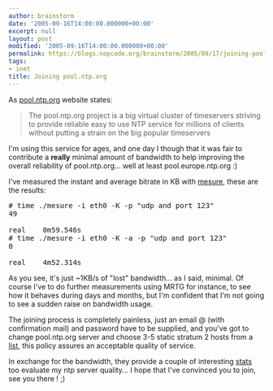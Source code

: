 ```yaml
---
author: brainstorm
date: '2005-09-16T14:00:00.000000+00:00'
excerpt: null
layout: post
modified: '2005-09-16T14:00:00.000000+00:00'
permalink: https://blogs.nopcode.org/brainstorm/2005/09/17/joining-poolntporg/
tags:
- inet
title: Joining pool.ntp.org
---
```


As [pool.ntp.org][1] website states:

> The pool.ntp.org project is a big virtual cluster of timeservers striving to provide reliable easy to use NTP service for millions of clients without putting a strain on the big popular timeservers 

I'm using this service for ages, and one day I though that it was fair to contribute a **really** minimal amount of bandwidth to help improving the overall reliability of pool.ntp.org... well at least pool.europe.ntp.org :) 

I've measured the instant and average bitrate in KB with [mesure][2], these are the results:

<pre># time ./mesure -i eth0 -K -p "udp and port 123"
49

real    0m59.546s
# time ./mesure -i eth0 -K -a -p "udp and port 123"
0

real    4m52.314s
</pre>

<!--more-->

  
As you see, it's just ~1KB/s of "lost" bandwidth... as I said, minimal. Of course I've to do further measurements using MRTG for instance, to see how it behaves during days and months, but I'm confident that I'm not going to see a sudden raise on bandwidth usage.

The joining process is completely painless, just an email @ (with confirmation mail) and password have to be supplied, and you've got to change pool.ntp.org server and choose 3-5 static stratum 2 hosts from a [list][3], this policy assures an acceptable quality of service.

In exchange for the bandwidth, they provide a couple of interesting [stats][4] too evaluate my ntp server quality... I hope that I've convinced you to join, see you there ! ;)

 [1]: http://www.pool.ntp.org/
 [2]: ftp://ftp.nopcode.org/prj/mesure/mesure-0.5.tar.gz
 [3]: http://ntp.isc.org/bin/view/Servers/StratumTwoTimeServers
 [4]: http://www.pool.ntp.org/scores?ip=62.57.0.38